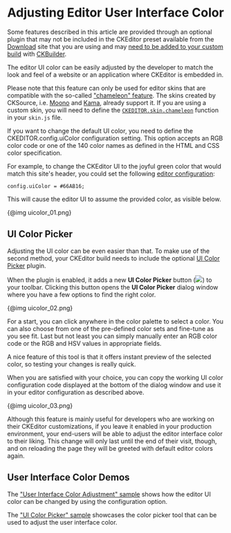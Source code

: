# Adjusting Editor User Interface Color

<p class="requirements">
	Some features described in this article are provided through an optional plugin that may not be included in the CKEditor preset available from the <a href="http://ckeditor.com/download">Download</a> site that you are using and may <a href="#!/guide/dev_plugins">need to be added to your custom build</a> with <a href="http://ckeditor.com/builder">CKBuilder</a>.
</p>

The editor UI color can be easily adjusted by the developer to match the look and feel of a website or an application where CKEditor is embedded in.

<p class="tip">
	Please note that this feature can only be used for editor skins that are compatible with the so-called <a href="#!/guide/skin_sdk_chameleon">"chameleon" feature</a>. The skins created by CKSource, i.e. <a href="http://ckeditor.com/addon/moono">Moono</a> and <a href="http://ckeditor.com/addon/kama">Kama</a>, already support it. If you are using a custom skin, you will need to define the <code><a href="#!/api/CKEDITOR.skin-method-chameleon">CKEDITOR.skin.chameleon</a></code> function in your <code>skin.js</code> file.
</p>

If you want to change the default UI color, you need to define the CKEDITOR.config.uiColor configuration setting. This option accepts an RGB color code or one of the 140 color names as defined in the HTML and CSS color specification.

For example, to change the CKEditor UI to the joyful green color that would match this site's header, you could set the following [editor configuration](#!/guide/dev_configuration):

	config.uiColor = #66AB16;

This will cause the editor UI to assume the provided color, as visible below.

{@img uicolor_01.png}

## UI Color Picker

Adjusting the UI color can be even easier than that. To make use of the second method, your CKEditor build needs to include the optional [UI Color Picker](http://ckeditor.com/addon/uicolor) plugin.

When the plugin is enabled, it adds a new **UI Color Picker** button (<img src="guides/dev_uicolor/uicolor.png">) to your toolbar. Clicking this button opens the **UI Color Picker** dialog window where you have a few options to find the right color.

{@img uicolor_02.png}

For a start, you can click anywhere in the color palette to select a color. You can also choose from one of the pre-defined color sets and fine-tune as you see fit. Last but not least you can simply manually enter an RGB color code or the RGB and HSV values in appropriate fields.

A nice feature of this tool is that it offers instant preview of the selected color, so testing your changes is really quick.

When you are satisfied with your choice, you can copy the working UI color configuration code displayed at the bottom of the dialog window and use it in your editor configuration as described above.

{@img uicolor_03.png}

Although this feature is mainly useful for developers who are working on their CKEditor customizations, if you leave it enabled in your production environment, your end-users will be able to adjust the editor interface color to their liking. This change will only last until the end of their visit, though, and on reloading the page they will be greeted with default editor colors again.

## User Interface Color Demos 

The ["User Interface Color Adjustment" sample](http://sdk.ckeditor.com/samples/uicolor.html) shows how the editor UI color can be changed by using the configuration option.

The ["UI Color Picker" sample](http://sdk.ckeditor.com/samples/uicolorpicker.html) showcases the color picker tool that can be used to adjust the user interface color.
